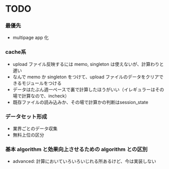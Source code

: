 # TODO

### 最優先
- multipage app 化

### cache系
- upload ファイル反映するには memo, singleton は使えないが、計算わりと遅い
- なんで memo か singleton をつけて、upload ファイルのデータをクリアできるモジュールをつける
- データはたぶん週一ペースで裏で計算したほうがいい（イレギュラーはその場で計算なので、incheck）
- 既存ファイルの読み込みか、その場で計算かの判断はsession_state

### データセット形成
- 業界ごとのデータ収集
- 無料上位の区分

### 基本 algorithm と効果向上させるための algorithm との区別
- advanced: 計算においていろいろいじれる所あるけど、今は実装しない